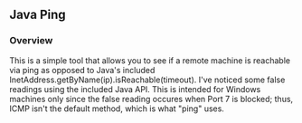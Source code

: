 ## Java Ping

### Overview
This is a simple tool that allows you to see if a remote machine is reachable
via ping as opposed to Java's included InetAddress.getByName(ip).isReachable(timeout).
I've noticed some false readings using the included Java API. This is intended
for Windows machines only since the false reading occures when Port 7 is
blocked; thus, ICMP isn't the default method, which is what "ping" uses.